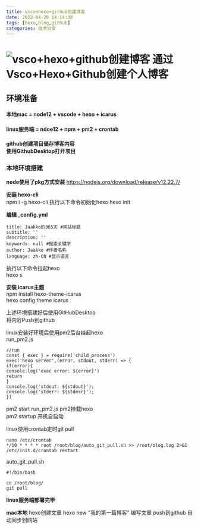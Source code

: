 ```yaml
---
title: vsco+hexo+github创建博客
date: 2022-04-20 14:14:38
tags: [hexo,blog,github]
categories: 技术分享
---
```

![vsco+hexo+github创建博客](https://tva2.sinaimg.cn/large/0072Vf1pgy1foxki70guwj31kw0w0qpu.jpg)
通过Vsco+Hexo+Github创建个人博客
=============================
环境准备
-----
#### 本地mac = node12 + vscode + hexo + icarus  
#### linux服务端 = ndoe12 + npm + pm2 + crontab

**github创建项目储存博客内容  
使用GithubDesktop打开项目**

### 本地环境搭建
**node使用了pkg方式安装**
<https://nodejs.org/download/release/v12.22.7/>

**安装 hexo-cli**  
npm i -g hexo-cli 
执行以下命令初始化hexo
hexo init

**编辑 _config.yml**

    title: Jaakko的365天 #网站标题
    subtitle: ''
    description: ''
    keywords: null #搜索关键字
    author: Jaakko #作者名称
    language: zh-CN #显示语言

执行以下命令拉起hexo  
hexo s

**安装 icarus主题**  
npm install hexo-theme-icarus  
hexo config theme icarus

上述环境搭建好后使用GitHubDesktop  
将内容Push到github

linux安装好环境后使用pm2后台挂起hexo  
run_pm2.js  

    //run
    const { exec } = require('child_process')
    exec('hexo server',(error, stdout, stderr) => {
    if(error){
    console.log('exec error: ${error}')
    return
    }
    console.log('stdout: ${stdout}');
    console.log('stderr: ${stderr}');
    })

pm2 start run_pm2.js  pm2挂载hexo  
pm2 startup  开机自启动  

linux使用crontab定时git pull

    nano /etc/crontab
    */10 * * * * root /root/blog/auto_git_pull.sh >> /root/blog.log 2>&1
    /etc/init.d/crontab restart

auto_git_pull.sh

    #!/bin/bash

    cd /root/blog/
    git pull

**linux服务端部署完毕**

**mac本地**
hexo创建文章
hexo new "我的第一篇博客"
编写文章
push到github
自动同步到网站
